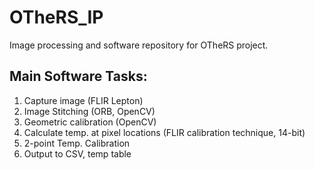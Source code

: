 # OTheRS_IP
Image processing and software repository for OTheRS project.

## Main Software Tasks:
1. Capture image (FLIR Lepton)
2. Image Stitching (ORB, OpenCV)
3. Geometric calibration (OpenCV)
4. Calculate temp. at pixel locations (FLIR calibration technique, 14-bit)
5. 2-point Temp. Calibration
6. Output to CSV, temp table
